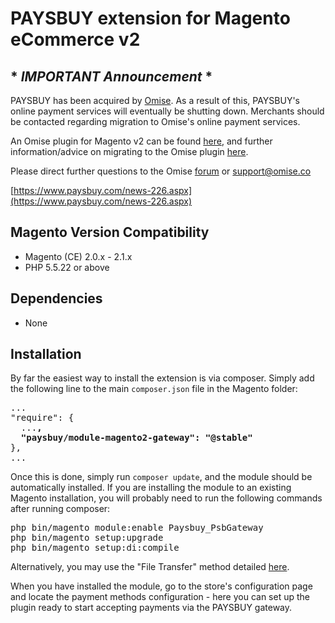 # PAYSBUY extension for Magento eCommerce v2

## * _IMPORTANT Announcement_ *

PAYSBUY has been acquired by [Omise](http://omise.co). As a result of this, PAYSBUY's online payment services will eventually be shutting down. Merchants should be contacted regarding migration to Omise's online payment services.

An Omise plugin for Magento v2 can be found [here](https://github.com/omise/omise-magento), and further information/advice on migrating to the Omise plugin [here](https://github.com/paysbuy/psb-magento2/blob/master/Omise.md).


Please direct further questions to the Omise [forum](http://forum.omise.com) or [support@omise.co](mailto:support@omise.co)

[https://www.paysbuy.com/news-226.aspx](https://www.paysbuy.com/news-226.aspx)



## Magento Version Compatibility
- Magento (CE) 2.0.x - 2.1.x
- PHP 5.5.22 or above

## Dependencies
- None

## Installation
By far the easiest way to install the extension is via composer. Simply add the following line to the main `composer.json` file in the Magento folder:

<pre>
...
"require": {
  ...<b>,</b>
  <b>"paysbuy/module-magento2-gateway": "@stable"</b>
},
...
</pre>
Once this is done, simply run `composer update`, and the module should be automatically installed. If you are installing the module to an existing Magento installation, you will probably need to run the following commands after running composer:

<pre>
php bin/magento module:enable Paysbuy_PsbGateway
php bin/magento setup:upgrade
php bin/magento setup:di:compile
</pre>

Alternatively, you may use the "File Transfer" method detailed [here](https://www.quora.com/How-do-I-install-extensions-in-magento2).

When you have installed the module, go to the store's configuration page and locate the payment methods configuration - here you can set up the plugin ready to start accepting payments via the PAYSBUY gateway.

